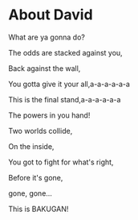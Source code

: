 # About David

What are ya gonna do?  

The odds are stacked against you,  

Back against the wall,  

You gotta give it your all,a-a-a-a-a-a  

This is the final stand,a-a-a-a-a-a  

The powers in you hand!  

Two worlds collide,  

On the inside,  

You got to fight for what's right,  

Before it's gone,  

gone, gone...  

This is BAKUGAN!  
